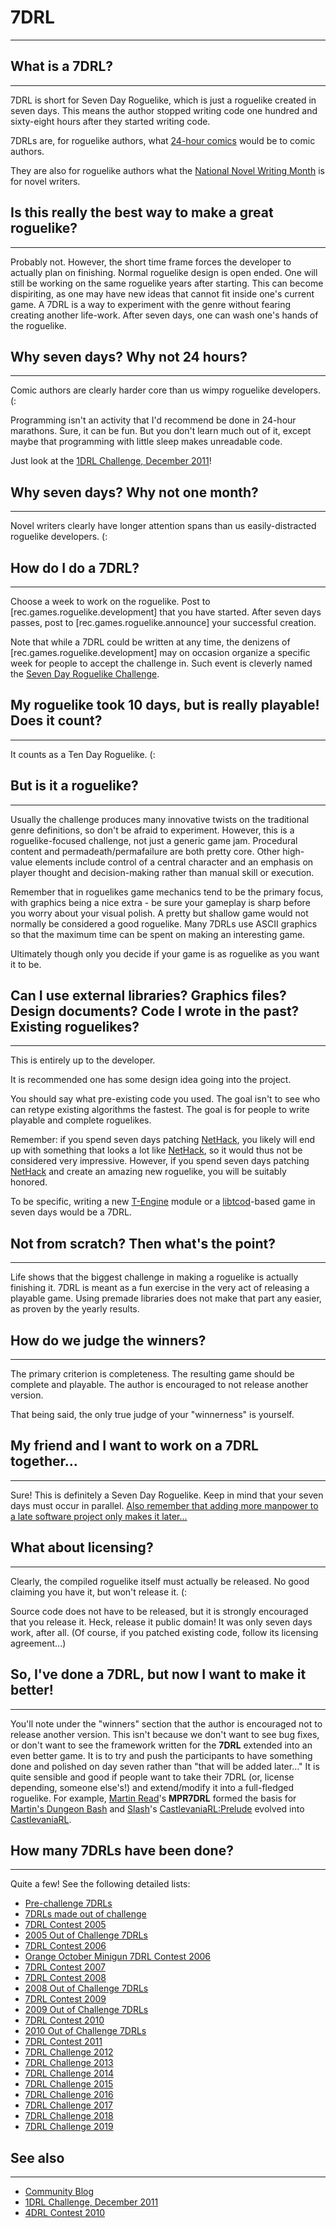 # 7DRL

---

## What is a 7DRL?

---

7DRL is short for Seven Day Roguelike, which is just a roguelike created in seven days. This means the author stopped writing code one hundred and sixty-eight hours after they started writing code.

7DRLs are, for roguelike authors, what [24-hour comics](http://www.24hourcomics.com/) would be to comic authors.

They are also for roguelike authors what the [National Novel Writing Month](http://www.nanowrimo.org/) is for novel writers.

## Is this really the best way to make a great roguelike?

---

Probably not. However, the short time frame forces the developer to actually plan on finishing. Normal roguelike design is open ended. One will still be working on the same roguelike years after starting. This can become dispiriting, as one may have new ideas that cannot fit inside one's current game. A 7DRL is a way to experiment with the genre without fearing creating another life-work. After seven days, one can wash one's hands of the roguelike.

## Why seven days? Why not 24 hours?

---

Comic authors are clearly harder core than us wimpy roguelike developers. (:

Programming isn't an activity that I'd recommend be done in 24-hour marathons. Sure, it can be fun. But you don't learn much out of it, except maybe that programming with little sleep makes unreadable code.

Just look at the [1DRL Challenge, December 2011](../../event/1drl_challenge_december_2011.md)!

## Why seven days? Why not one month?

---

Novel writers clearly have longer attention spans than us easily-distracted roguelike developers. (:

## How do I do a 7DRL?

---

Choose a week to work on the roguelike. Post to [rec.games.roguelike.development] that you have started. After seven days passes, post to [rec.games.roguelike.announce] your successful creation.

Note that while a 7DRL could be written at any time, the denizens of [rec.games.roguelike.development] may on occasion organize a specific week for people to accept the challenge in. Such event is cleverly named the [Seven Day Roguelike Challenge](../../event/seven_day_roguelike_challenge.md).

## My roguelike took 10 days, but is really playable! Does it count?

---

It counts as a Ten Day Roguelike. (:

## But is it a roguelike?

---

Usually the challenge produces many innovative twists on the traditional genre definitions, so don't be afraid to experiment. However, this is a roguelike-focused challenge, not just a generic game jam. Procedural content and permadeath/permafailure are both pretty core. Other high-value elements include control of a central character and an emphasis on player thought and decision-making rather than manual skill or execution.

Remember that in roguelikes game mechanics tend to be the primary focus, with graphics being a nice extra - be sure your gameplay is sharp before you worry about your visual polish. A pretty but shallow game would not normally be considered a good roguelike. Many 7DRLs use ASCII graphics so that the maximum time can be spent on making an interesting game.

Ultimately though only you decide if your game is as roguelike as you want it to be.

## Can I use external libraries? Graphics files? Design documents? Code I wrote in the past? Existing roguelikes?

---

This is entirely up to the developer.

It is recommended one has some design idea going into the project.

You should say what pre-existing code you used. The goal isn't to see who can retype existing algorithms the fastest. The goal is for people to write playable and complete roguelikes.

Remember: if you spend seven days patching [NetHack](../../game/nethack.md), you likely will end up with something that looks a lot like [NetHack](../../game/nethack.md), so it would thus not be considered very impressive. However, if you spend seven days patching [NetHack](../../game/nethack.md) and create an amazing new roguelike, you will be suitably honored.

To be specific, writing a new [T-Engine](../t-engine.md) module or a [libtcod](../libtcod.md)-based game in seven days would be a 7DRL.

## Not from scratch? Then what's the point?

---

Life shows that the biggest challenge in making a roguelike is actually finishing it. 7DRL is meant as a fun exercise in the very act of releasing a playable game. Using premade libraries does not make that part any easier, as proven by the yearly results.

## How do we judge the winners?

---

The primary criterion is completeness. The resulting game should be complete and playable. The author is encouraged to not release another version.

That being said, the only true judge of your "winnerness" is yourself.

## My friend and I want to work on a 7DRL together...

---

Sure! This is definitely a Seven Day Roguelike. Keep in mind that your seven days must occur in parallel. [Also remember that adding more manpower to a late software project only makes it later...](http://en.wikipedia.org/wiki/Brooks%27_law)

## What about licensing?

---

Clearly, the compiled roguelike itself must actually be released. No good claiming you have it, but won't release it. (:

Source code does not have to be released, but it is strongly encouraged that you release it. Heck, release it public domain! It was only seven days work, after all. (Of course, if you patched existing code, follow its licensing agreement...)

## So, I've done a 7DRL, but now I want to make it better!

---

You'll note under the "winners" section that the author is encouraged not to release another version. This isn't because we don't want to see bug fixes, or don't want to see the framework written for the **7DRL** extended into an even better game. It is to try and push the participants to have something done and polished on day seven rather than "that will be added later..." It is quite sensible and good if people want to take their 7DRL (or, license depending, someone else's!) and extend/modify it into a full-fledged roguelike. For example, [Martin Read](../../developer/martin_read.md)'s **MPR7DRL** formed the basis for [Martin's Dungeon Bash](../../game/martins_dungeon_bash.md) and [Slash](../../developer/slash.md)'s [CastlevaniaRL:Prelude](../../game/castlevaniarl-prelude.md) evolved into [CastlevaniaRL](../../game/castevaniarl.md).

## How many 7DRLs have been done?

---

Quite a few! See the following detailed lists:

* [Pre-challenge 7DRLs](../../event/7drl/pre-challenge_7drls.md)
* [7DRLs made out of challenge](../../event/7drl/7drls_made_out_of_challenge.md)
* [7DRL Contest 2005](../../event/7drl/7drl_contest_2005.md)
* [2005 Out of Challenge 7DRLs](../../event/7drl/2005_out_of_challenge_7drls.md)
* [7DRL Contest 2006](../../event/7drl/7drl_contest_2006.md)
* [Orange October Minigun 7DRL Contest 2006](../../event/7drl/orange_october_minigun_7drl_contest_2006.md)
* [7DRL Contest 2007](../../event/7drl/7drl_contest_2007.md)
* [7DRL Contest 2008](../../event/7drl/7drl_contest_2008.md)
* [2008 Out of Challenge 7DRLs](../../event/7drl/2008_out_of_challenge_7drls.md)
* [7DRL Contest 2009](../../event/7drl/7drl_contest_2009.md)
* [2009 Out of Challenge 7DRLs](../../event/7drl/2009_out_of_challenge_7drls.md)
* [7DRL Contest 2010](../../event/7drl/7drl_contest_2010.md)
* [2010 Out of Challenge 7DRLs](../../event/7drl/2010_out_of_challenge_7drls.md)
* [7DRL Contest 2011](../../event/7drl/7drl_contest_2011.md)
* [7DRL Challenge 2012](../../event/7drl/7drl_challenge_2012.md)
* [7DRL Challenge 2013](../../event/7drl/7drl_challenge_2013.md)
* [7DRL Challenge 2014](../../event/7drl/7drl_challenge_2014.md)
* [7DRL Challenge 2015](../../event/7drl/7drl_challenge_2015.md)
* [7DRL Challenge 2016](../../event/7drl/7drl_challenge_2016.md)
* [7DRL Challenge 2017](../../event/7drl/7drl_challenge_2017.md)
* [7DRL Challenge 2018](../../event/7drl/7drl_challenge_2018.md)
* [7DRL Challenge 2019](../../event/7drl/7drl_challenge_2019.md)

## See also

---

* [Community Blog](http://7drl.org/)
* [1DRL Challenge, December 2011](../../event/1drl_challenge_december_2011.md)
* [4DRL Contest 2010](../../event/4drl_contest_2010.md)
